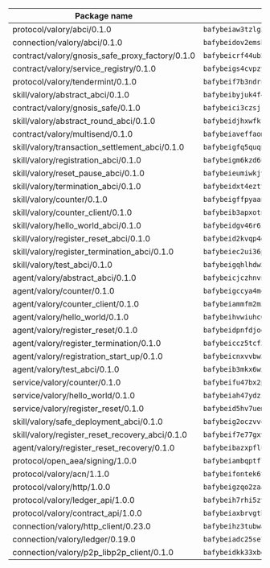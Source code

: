 | Package name                                                  | Package hash                                                  |
| ------------------------------------------------------------- | ------------------------------------------------------------- |
| protocol/valory/abci/0.1.0                                    | `bafybeiaw3tzlg3rkvnn5fcufblktmfwngmxugn4yo7pyjp76zz6aqtqcay` |
| connection/valory/abci/0.1.0                                  | `bafybeidov2emsbfxlgfjqpmh6sqs4sed35ybfsmvxsoixtovif5fmrchiq` |
| contract/valory/gnosis_safe_proxy_factory/0.1.0               | `bafybeicrf44ub2kauwxan3zfbdmeqb2ae7xhftwucevr7q42bwho5oqcoa` |
| contract/valory/service_registry/0.1.0                        | `bafybeigs4cvpzyubnyw4cblgzqgkvrkrbpzsexxppcufxvssltxyx3ahua` |
| protocol/valory/tendermint/0.1.0                              | `bafybeif7b3ndrnwunl6s42e2cd6cu5hxruiimz3lwixb3r6um2lsldgldi` |
| skill/valory/abstract_abci/0.1.0                              | `bafybeibyjuk4f47jyytumavyggxddp65afkasvz6for5mikwvvtt547h5m` |
| contract/valory/gnosis_safe/0.1.0                             | `bafybeici3czsjrkeby4j3cppb2syrvmo3fx7ivi2bw3acevo4fzrf7kbui` |
| skill/valory/abstract_round_abci/0.1.0                        | `bafybeidjhxwfkfaxsltiyy5yjcujr7y5bpcabzldbbd7rktxzjtrt552oq` |
| contract/valory/multisend/0.1.0                               | `bafybeiaveffaomsnmsc5hx62o77u7ilma6eipox7m5lrwa56737ektva3i` |
| skill/valory/transaction_settlement_abci/0.1.0                | `bafybeigfq5quqnsdfdv3gatjhqmbm4c4qr345xsxalwt4kii2gwrgcb54m` |
| skill/valory/registration_abci/0.1.0                          | `bafybeigm6kzd6utkb7yl6klxanx7i7azdtrrpx4yzj5qqocpmjudxybjvi` |
| skill/valory/reset_pause_abci/0.1.0                           | `bafybeieumiwkjvkvwdy6c5zhpfrcovrkhjbrr2zp5kkl3nkfh7y76ytkgq` |
| skill/valory/termination_abci/0.1.0                           | `bafybeidxt4ezttocpuegdpbmkwhhcameceie7hnkhhiamiqxxmdqraih2i` |
| skill/valory/counter/0.1.0                                    | `bafybeigffpyaanh3rjvamcq3fh3qqs2k5xtj67aytt742nm4eorgmgkqhy` |
| skill/valory/counter_client/0.1.0                             | `bafybeib3apxotnry7gt6a5q2cesdobjlcb5bjqjuzwnp4f5naozbiyxvja` |
| skill/valory/hello_world_abci/0.1.0                           | `bafybeidgv46r6zpdeqr6nzs2sxlnps6yhdkelcszxzznqjyqsnwu7a4jqu` |
| skill/valory/register_reset_abci/0.1.0                        | `bafybeid2kvqp4gi5v6alop7gofzr3v32bxo4bvji72kaa3qqwtp5hkqhl4` |
| skill/valory/register_termination_abci/0.1.0                  | `bafybeiec2ui36pgycagykq4xngtqg2qs4qpwdzntekr6mo3l73qgoty3se` |
| skill/valory/test_abci/0.1.0                                  | `bafybeigqhlhdw2ucvvjxu4mwfy5vxipnlmhcr6bwww2oobzfb344brxoau` |
| agent/valory/abstract_abci/0.1.0                              | `bafybeicjczhnvn54x7amlp7mzjw3gj6g2da7kw56n2jwwecndeozega3hi` |
| agent/valory/counter/0.1.0                                    | `bafybeigccya4m44q2u5pgi7jdei5sre54l2ykkw5j3ven3mhifkxpivpyq` |
| agent/valory/counter_client/0.1.0                             | `bafybeiammfm2m3xatutqrn6xxp7tty3bzynqjqwjjiygezvcrbbnrf62o4` |
| agent/valory/hello_world/0.1.0                                | `bafybeihvwiuhc6hl3nkwifr24h4bitakhhjqhhlm5tggcw4bvjjggcgdwe` |
| agent/valory/register_reset/0.1.0                             | `bafybeidpnfdjodsud5hhopw3em4jun3o6lxbrpbqake7xmsbxsqx2aoiei` |
| agent/valory/register_termination/0.1.0                       | `bafybeiccz5tcf36rkwpr7pxxpwjfpmok5rj7ofgctke22sxxtkitxcrj44` |
| agent/valory/registration_start_up/0.1.0                      | `bafybeicnxvvbw34iybvbsk4onvgttb3tefmwovkz572jvgqimdzsww43hy` |
| agent/valory/test_abci/0.1.0                                  | `bafybeib3mkx6wx4vabl4x2gltjbg7d4qsfom2qk2khtnd6mkw7hes3oeti` |
| service/valory/counter/0.1.0                                  | `bafybeifu47bx2pfunneuudkrdqaogygp3ube5y7xxz6g53xsirm5bktfre` |
| service/valory/hello_world/0.1.0                              | `bafybeiah47ydzi3qyv5g2lrlcpzhfo4epxn3y3no32ci6t3reb6vrm6wfm` |
| service/valory/register_reset/0.1.0                           | `bafybeid5hv7ueme6c5ckroqjdufayq3xf5jyofkvbxdjofivfxmlknfohq` |
| skill/valory/safe_deployment_abci/0.1.0                       | `bafybeig2oczvv4h2yqdqbhki2rya6qc7be7bg4fdxdr6ydm3i6ewnsr3cy` |
| skill/valory/register_reset_recovery_abci/0.1.0               | `bafybeif7e77gxvra4mthsyn5zremwkhrhqdqdi52y2b73aehvcjrt5oeim` |
| agent/valory/register_reset_recovery/0.1.0                    | `bafybeibazxpfluwmzubdg272mve2htks6fkfkqkdygho3i255rh5oypl5a` |
| protocol/open_aea/signing/1.0.0                               | `bafybeiambqptflge33eemdhis2whik67hjplfnqwieoa6wblzlaf7vuo44` |
| protocol/valory/acn/1.1.0                                     | `bafybeifontek6tvaecatoauiule3j3id6xoktpjubvuqi3h2jkzqg7zh7a` |
| protocol/valory/http/1.0.0                                    | `bafybeigzqo2zaakcjtzzsm6dh4x73v72xg6ctk6muyp5uq5ueb7y34fbxy` |
| protocol/valory/ledger_api/1.0.0                              | `bafybeih7rhi5zvfvwakx5ifgxsz2cfipeecsh7bm3gnudjxtvhrygpcftq` |
| protocol/valory/contract_api/1.0.0                            | `bafybeiaxbrvgtbdrh4lslskuxyp4awyr4whcx3nqq5yrr6vimzsxg5dy64` |
| connection/valory/http_client/0.23.0                          | `bafybeihz3tubwado7j3wlivndzzuj3c6fdsp4ra5r3nqixn3ufawzo3wii` |
| connection/valory/ledger/0.19.0                               | `bafybeiadc25se7dgnn4mufztwpzdono4xsfs45qknzdqyi3gckn6ccuv44` |
| connection/valory/p2p_libp2p_client/0.1.0                     | `bafybeidkk33xbga54szmitk6uwsi3ef56hbbdbuasltqtiyki34hgfpnxa` |
